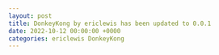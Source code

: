 ```yaml
---
layout: post
title: DonkeyKong by ericlewis has been updated to 0.0.1
date: 2022-10-12 00:00:00 +0000
categories: ericlewis DonkeyKong
---
```


